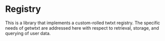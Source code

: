 # Registry

This is a library that implements a custom-rolled twtxt registry. The
specific needs of getwtxt are addressed here with respect to retrieval,
storage, and querying of user data.
